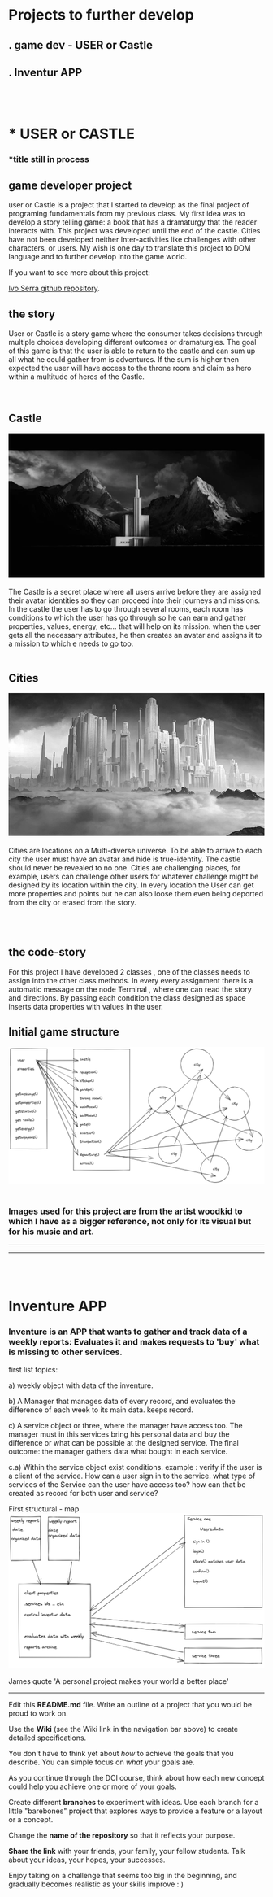 
# Projects to further develop
## . game dev - USER or Castle
## . Inventur APP
<br></br>
# * USER or CASTLE 
### *title still in process
## game developer project 

user or Castle is a project that I started to develop as the final project of programing fundamentals from my previous class. My first idea was to develop a story telling game: a book that has a dramaturgy that the reader interacts with. This project was developed until the end of the castle. Cities have not been developed neither Inter-activities like challenges with other characters, or users. My wish is one day to translate this project to DOM language and to further develop into the game world. 

If you want to see more about this project:

[Ivo Serra github repository](https://github.com/ivoserra/javaProject).

## the story
User or Castle is a story game where the consumer takes decisions through multiple choices developing different outcomes or dramaturgies. The goal of this game is that the user is able to return to the castle and can sum up all what he could gather from is adventures. If the sum is higher then expected the user will have access to the throne room and claim as hero within a multitude of heros of the Castle.


<br>

## Castle 
<img src ="./USERproject/castle.webp">
<br></br>
The Castle is a secret place where all users arrive before they are assigned their avatar identities so they can proceed into their journeys and missions. 
In the castle the user has to go through several rooms, each room has conditions to which the user has go through so he can earn and gather properties, values, energy, etc... that will help on its mission. when the user gets all the necessary attributes, he then creates an avatar and assigns it to a mission to which e needs to go too.  
<br></br>

## Cities
<img src="./USERproject/cities.jpg">
<br></br>
Cities are locations on a Multi-diverse universe.
To be able to arrive to each city the user must have an avatar and hide is true-identity. The castle  should never be revealed to no one.
Cities are challenging places, for example, users can challenge other users for whatever challenge might be designed by its location within the city. In every location the User can get more properties and points but he can also loose them even being deported from the city or erased from the story.

<br></br>
## the code-story
For this project I have developed 2 classes , one of the classes needs to assign into the other class methods.
In every every assignment there is a automatic message on the node Terminal , where one can read the story and directions. 
By passing each condition the class designed as space inserts data properties with values in the user. 

## Initial game structure 
<img src="./USERproject/userFirst.png">
<br></br>

### Images used for this project are from the artist woodkid to which I have as a bigger reference, not only for its visual but for his music and art.

---------------------------------------------------------------------------------------------------------------------------

***
<br></br>
# Inventure APP

### Inventure is an APP that wants to gather and track data of a weekly reports: Evaluates it and makes requests to 'buy' what is missing to other services. 


first list topics: 

a) weekly object with data of the inventure.

b) A Manager that manages data of every record, and evaluates the difference of each week to its main data. keeps record.

c) A service object or three,  where the manager have access too. The manager must in this services bring his personal data and buy the difference or what can be possible at the designed service. The final outcome: the manager gathers data what bought in each service.

c.a) Within the service object exist conditions. example : verify if the user is a client of the service. How can a user sign in to the service. what type of services of the Service can the user have access too? how can that be created as record for both user and service?

First structural - map
<img src="./inventureProject/inventureFirst.png">




James quote 'A personal project makes your world a better place'

---

Edit this **README.md** file. Write an outline of a project that you would be proud to work on. 

Use the **Wiki** (see the Wiki link in the navigation bar above) to create detailed specifications.

You don't have to think yet about _how_ to achieve the goals that you describe. You can simple focus on _what_ your goals are.

As you continue through the DCI course, think about how each new concept could help you achieve one or more of your goals.

Create different **branches** to experiment with ideas. Use each branch for a little "barebones" project that explores ways to provide a feature or a layout or a concept.

Change the **name of the repository** so that it reflects your purpose.

**Share the link** with your friends, your family, your fellow students. Talk about your ideas, your hopes, your successes.

Enjoy taking on a challenge that seems too big in the beginning, and gradually becomes realistic as your skills improve : )
